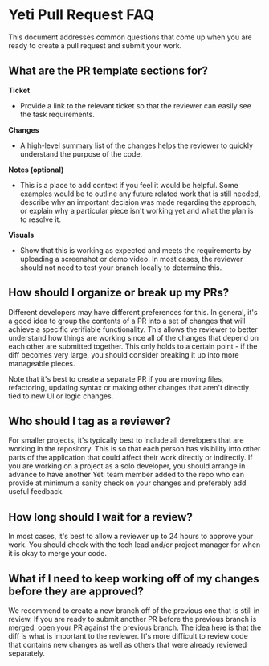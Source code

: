 # Yeti Pull Request FAQ

This document addresses common questions that come up when you are ready to create a pull request and submit your work.

## What are the PR template sections for?

**Ticket**

- Provide a link to the relevant ticket so that the reviewer can easily see the task requirements.

**Changes**

- A high-level summary list of the changes helps the reviewer to quickly understand the purpose of the code.

**Notes (optional)**

- This is a place to add context if you feel it would be helpful. Some examples would be to outline any future related work that is still needed, describe why an important decision was made regarding the approach, or explain why a particular piece isn't working yet and what the plan is to resolve it.

**Visuals**

- Show that this is working as expected and meets the requirements by uploading a screenshot or demo video. In most cases, the reviewer should not need to test your branch locally to determine this.

## How should I organize or break up my PRs?

Different developers may have different preferences for this. In general, it's a good idea to group the contents of a PR into a set of changes that will achieve a specific verifiable functionality. This allows the reviewer to better understand how things are working since all of the changes that depend on each other are submitted together. This only holds to a certain point - if the diff becomes very large, you should consider breaking it up into more manageable pieces.

Note that it's best to create a separate PR if you are moving files, refactoring, updating syntax or making other changes that aren't directly tied to new UI or logic changes.

## Who should I tag as a reviewer?

For smaller projects, it's typically best to include all developers that are working in the repository. This is so that each person has visibility into other parts of the application that could affect their work directly or indirectly. If you are working on a project as a solo developer, you should arrange in advance to have another Yeti team member added to the repo who can provide at minimum a sanity check on your changes and preferably add useful feedback.

## How long should I wait for a review?

In most cases, it's best to allow a reviewer up to 24 hours to approve your work. You should check with the tech lead and/or project manager for when it is okay to merge your code.

## What if I need to keep working off of my changes before they are approved?

We recommend to create a new branch off of the previous one that is still in review. If you are ready to submit another PR before the previous branch is merged, open your PR against the previous branch. The idea here is that the diff is what is important to the reviewer. It's more difficult to review code that contains new changes as well as others that were already reviewed separately.
